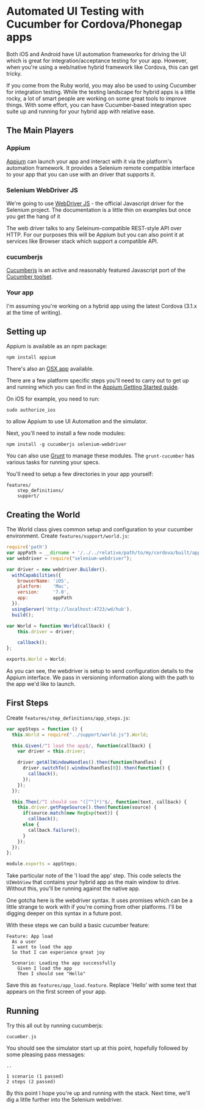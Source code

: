 # Automated UI Testing with Cucumber for Cordova/Phonegap apps

Both iOS and Android have UI automation frameworks for driving the UI which is great for integration/acceptance testing for your app.  However, when you're using a web/native hybrid framework like Cordova, this can get tricky.

If you come from the Ruby world, you may also be used to using Cucumber for integration testing. While the testing landscape for hybrid apps is a little rocky, a lot of smart people are working on some great tools to improve things. With some effort, you can have Cucumber-based integration spec suite up and running for your hybrid app with relative ease.

## The Main Players

### Appium

[Appium](http://appium.io) can launch your app and interact with it via the platform's automation framework. It provides a Selenium remote compatible interface to your app that you can use with an driver that supports it.

### Selenium WebDriver JS

We're going to use [WebDriver JS](https://code.google.com/p/selenium/wiki/WebDriverJs) - the official Javascript driver for the Selenium project.  The documentation is a little thin on examples but once you get the hang of it

The web driver talks to any Seleinum-compatible REST-style API over HTTP. For our purposes this will be Appium but you can also point it at services like Browser stack which support a compatible API.

### cucumberjs

[Cucumberjs](https://github.com/cucumber/cucumber-js) is an active and reasonably featured Javascript port of the [Cucumber toolset](http://cukes.info).

### Your app

I'm assuming you're working on a hybrid app using the latest Cordova (3.1.x at the time of writing). 

## Setting up

Appium is available as an npm package:

```
npm install appium
```

There's also an [OSX app](https://bitbucket.org/appium/appium.app/downloads/) available.

There are a few platform specific steps you'll need to carry out to get up and running which you can find in the [Appium Getting Started guide](http://appium.io/getting-started.html).

On iOS for example, you need to run:

```
sudo authorize_ios
```

to allow Appium to use UI Automation and the simulator.

Next, you'll need to install a few node modules:

```
npm install -g cucumberjs selenium-webdriver
```

You can also use [Grunt](http://) to manage these modules. The `grunt-cucumber` has various tasks for running your specs.

You'll need to setup a few directories in your app yourself:

```
features/
    step_definitions/
    support/
```

## Creating the World

The World class gives common setup and configuration to your cucumber environment.  Create `features/support/world.js`:

```javascript
require('path')
var appPath = __dirname + '/../../relative/path/to/my/cordova/built/app/MyApp.app';
var webdriver = require("selenium-webdriver");

var driver = new webdriver.Builder().
  withCapabilities({
    browserName: 'iOS',
    platform:    'Mac',
    version:     '7.0',
    app:         appPath
  }).
  usingServer('http://localhost:4723/wd/hub').
  build();

var World = function World(callback) {
    this.driver = driver;

    callback();
};

exports.World = World;
```

As you can see, the webdriver is setup to send configuration details to the Appium interface. We pass in versioning information along with the path to the app we'd like to launch.

## First Steps

Create `features/step_definitions/app_steps.js`:

```javascript
var appSteps = function () {
  this.World = require("../support/world.js").World;

  this.Given(/^I load the app$/, function(callback) {
    var driver = this.driver;

    driver.getAllWindowHandles().then(function(handles) {
      driver.switchTo().window(handles[0]).then(function() {
        callback();
      });
    });
  });

  this.Then(/^I should see "([^"]*)"$/, function(text, callback) {
    this.driver.getPageSource().then(function(source) {
      if(source.match(new RegExp(text)) {
        callback();
      else {
        callback.failure();
      }
    });
  });
};

module.exports = appSteps;
```

Take particular note of the 'I load the app' step. This code selects the `UIWebView` that contains your hybrid app as the main window to drive. Without this, you'll be running against the native app.

One gotcha here is the webdriver syntax. It uses promises which can be a little strange to work with if you're coming from other platforms. I'll be digging deeper on this syntax in a future post.

With these steps we can build a basic cucumber feature:

```cucumber
Feature: App load
  As a user
  I want to load the app
  So that I can experience great joy

  Scenario: Loading the app successfully
    Given I load the app
    Then I should see "Hello"
```

Save this as `features/app_load.feature`. Replace 'Hello' with some text that appears on the first screen of your app.

## Running

Try this all out by running cucumberjs:

```
cucumber.js
```

You should see the simulator start up at this point, hopefully followed by some pleasing pass messages:


```
..

1 scenario (1 passed)
2 steps (2 passed)
```

By this point I hope you're up and running with the stack. Next time, we'll dig a little further into the Selenium webdriver.
